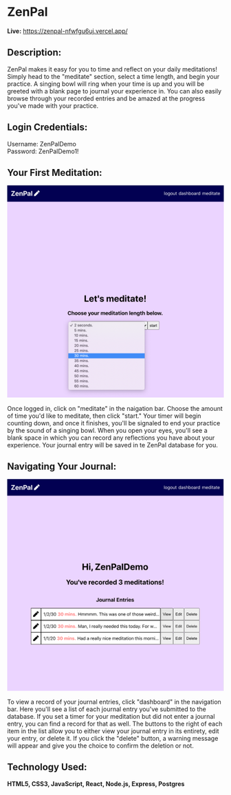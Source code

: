 # ZenPal

**Live:** https://zenpal-nfwfgu6uj.vercel.app/

## Description:

ZenPal makes it easy for you to time and reflect on your daily meditations!
Simply head to the "meditate" section, select a time length, and begin your practice. A singing bowl will ring when your time is up and you will be greeted with a blank page to journal your experience in. You can also easily browse through your recorded entries and be amazed at the progress you've made with your practice.

## Login Credentials:

Username: ZenPalDemo<br/>
Password: ZenPalDemo1!

## Your First Meditation:

![meditation time selector](./images/meditation_timer.png)

Once logged in, click on "meditate" in the naigation bar. Choose the amount of time you'd like to meditate, then click "start." Your timer will begin counting down, and once it finishes, you'll be signaled to end your practice by the sound of a singing bowl. When you open your eyes, you'll see a blank space in which you can record any reflections you have about your experience. Your journal entry will be saved in te ZenPal database for you.

## Navigating Your Journal:

![display for creating smoothies](./images/journal_entries.png)

To view a record of your journal entries, click "dashboard" in the navigation bar. Here you'll see a list of each journal entry you've submitted to the database. If you set a timer for your meditation but did not enter a journal entry, you can find a record for that as well. The buttons to the right of each item in the list allow you to either view your journal entry in its entirety, edit your entry, or delete it. If you click the "delete" button, a warning message will appear and give you the choice to confirm the deletion or not.

## Technology Used:

**HTML5, CSS3, JavaScript, React, Node.js, Express, Postgres**

